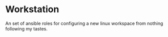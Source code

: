 # Workstation
An set of ansible roles for configuring a new linux workspace from nothing following my tastes.
